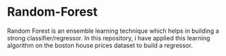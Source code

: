 # Random-Forest
Random Forest is an ensemble learning technique which helps in building a strong classifier/regressor. In this repository, i have applied this learning algorithm on the boston house prices dataset to build a regressor. 
